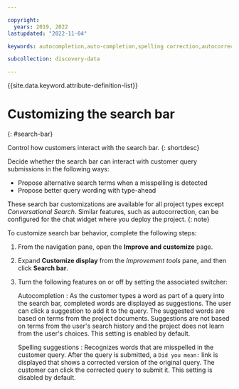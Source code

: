 ```yaml
---

copyright:
  years: 2019, 2022
lastupdated: "2022-11-04"

keywords: autocompletion,auto-completion,spelling correction,autocorrection,auto-correction,type ahead,type-ahead

subcollection: discovery-data

---
```


{{site.data.keyword.attribute-definition-list}}

# Customizing the search bar
{: #search-bar}

Control how customers interact with the search bar.
{: shortdesc}

Decide whether the search bar can interact with customer query submissions in the following ways:

- Propose alternative search terms when a misspelling is detected
- Propose better query wording with type-ahead

These search bar customizations are available for all project types except *Conversational Search*. Similar features, such as autocorrection, can be configured for the chat widget where you deploy the project.
{: note}

To customize search bar behavior, complete the following steps:

1.  From the navigation pane, open the **Improve and customize** page.
1.  Expand **Customize display** from the *Improvement tools* pane, and then click **Search bar**.
1.  Turn the following features on or off by setting the associated switcher:

    Autocompletion
    :   As the customer types a word as part of a query into the search bar, completed words are displayed as suggestions. The user can click a suggestion to add it to the query. The suggested words are based on terms from the project documents. Suggestions are not based on terms from the user's search history and the project does not learn from the user's choices. This setting is enabled by default.

    Spelling suggestions
    :   Recognizes words that are misspelled in the customer query. After the query is submitted, a `Did you mean:` link is displayed that shows a corrected version of the original query. The customer can click the corrected query to submit it. This setting is disabled by default.
